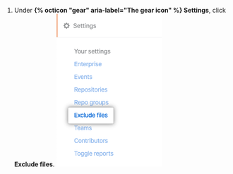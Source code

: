 1. Under **{% octicon "gear" aria-label="The gear icon" %} Settings**, click **Exclude files**.
  ![Exclude files tab](/assets/images/help/insights/exclude-files-tab.png)
